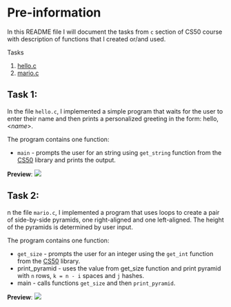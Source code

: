 # Pre-information

In this README file I will document the tasks from `c` section of CS50 course with description of functions that I created or/and used.

Tasks
1. [hello.c](#task-1)
2. [mario.c](#task-2)


## Task 1:
In the file `hello.c`, I implemented a simple program that waits for the user to enter their name and then prints a personalized greeting in the form:
hello, <*name*>.

The program contains one function:

- `main` - prompts the user for an string using `get_string` function from the [CS50](https://github.com/cs50/libcs50?search=1) library and prints the output.

**Preview**:
![](https://github.com/mykhailodolitsoi/harvard_cs50x/blob/master/assets/c_t1.gif)

## Task 2: 
n the file `mario.c`, I implemented a program that uses loops to create a pair of side-by-side pyramids, one right-aligned and one left-aligned. The height of the pyramids is determined by user input.

The program contains one function:

- `get_size` - prompts the user for an integer using the `get_int` function from the [CS50](https://github.com/cs50/libcs50?search=1) library.
- print_pyramid - uses the value from get_size function and print pyramid with `n` rows, `k = n - i` spaces and `j` hashes.
- main - calls functions `get_size` and then `print_pyramid`.

**Preview**:
![](https://github.com/mykhailodolitsoi/harvard_cs50x/blob/master/assets/c_t2.gif)
